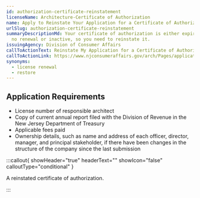 ```yaml
---
id: authorization-certificate-reinstatement
licenseName: Architecture-Certificate of Authorization
name: Apply to Reinstate Your Application for a Certificate of Authorization
urlSlug: authorization-certificate-reinstatement
summaryDescriptionMd: Your certificate of authorization is either expired with
  no renewal or inactive, so you need to reinstate it.
issuingAgency: Division of Consumer Affairs
callToActionText: Reinstate My Application for a Certificate of Authorization
callToActionLink: https://www.njconsumeraffairs.gov/arch/Pages/applications.aspx
synonyms:
  - license renewal
  - restore
---
```


## Application Requirements

- License number of responsible architect
- Copy of current annual report filed with the Division of Revenue in the New Jersey Department of Treasury
- Applicable fees paid
- Ownership details, such as name and address of each officer, director, manager, and principal stakeholder, if there have been changes in the structure of the company since the last submission

:::callout{ showHeader="true" headerText="" showIcon="false" calloutType="conditional" }

A reinstated certificate of authorization.

:::
